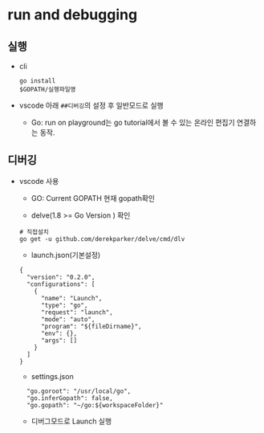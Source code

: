 # run and debugging

## 실행

- cli
  ```
  go install
  $GOPATH/실행파일명
  ```

- vscode
  아래 `##디버깅`의 설정 후 일반모드로 실행

  - Go: run on playground는 go tutorial에서 볼 수 있는 온라인 편집기 연결하는 동작.

## 디버깅

- vscode 사용

  - GO: Current GOPATH
    현재 gopath확인

  - delve(1.8 >= Go Version ) 확인
  ```
  # 직접설치
  go get -u github.com/derekparker/delve/cmd/dlv
  ```

  - launch.json(기본설정)
  ```
  {
    "version": "0.2.0",
    "configurations": [
      {
        "name": "Launch",
        "type": "go",
        "request": "launch",
        "mode": "auto",
        "program": "${fileDirname}",
        "env": {},
        "args": []
      }
    ]
  }
  ```

  - settings.json
  ```
	"go.goroot": "/usr/local/go",
	"go.inferGopath": false,
	"go.gopath": "~/go:${workspaceFolder}"
  ```

  - 디버그모드로 Launch 실행
